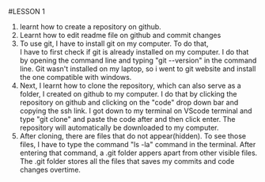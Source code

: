 #LESSON 1
       
1. learnt how to create a repository on github.  
2. Learnt how to edit readme file on github and commit changes  
3. To use git, I have to install git on my computer. To do that,  
    I have to first check if git is already installed on my computer. 
    I do that by opening the command line and typing "git --version" in the command line.
    Git wasn't installed on my laptop, 
    so i went to git website and install the one compatible with windows.  
4. Next, I learnt how to clone the repository, 
    which can also serve as a folder, I created on github to my computer. I do that by 
    clicking the repository on github and clicking on the "code" drop down bar and copying the 
    ssh link. I got down to my terminal on VScode terminal and type "git clone" and paste the code after 
    and then click enter. The repository will automatically be downloaded to my computer.          
5. After cloning, there are files that do not appear(hidden). To see those files, 
    I have to type the command "ls -la" command 
    in the terminal. After entering that command, a .git folder appers apart from other visible files. 
    The .git folder stores all the files that saves my commits and code changes overtime.           
            
